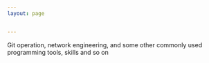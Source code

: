 ```yaml
---
layout: page


---
```


Git operation, network engineering, and some other commonly used programming tools, skills and so on